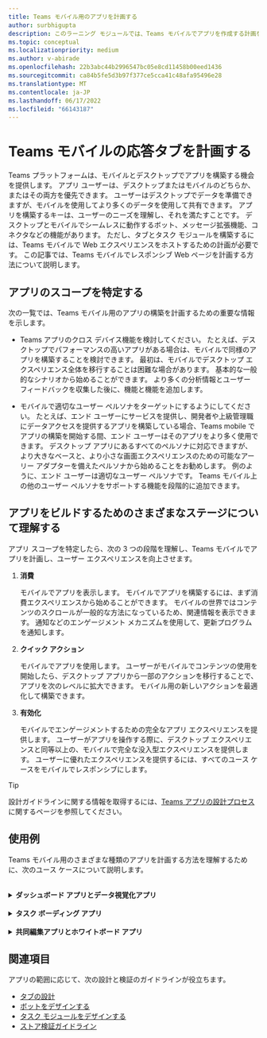 ```yaml
---
title: Teams モバイル用のアプリを計画する
author: surbhigupta
description: このラーニング モジュールでは、Teams モバイルでアプリを作成する計画を立て、アプリを構築するためのさまざまな段階を理解する方法について説明します。
ms.topic: conceptual
ms.localizationpriority: medium
ms.author: v-abirade
ms.openlocfilehash: 22b3abc44b2996547bc05e8cd11458b00eed1436
ms.sourcegitcommit: ca84b5fe5d3b97f377ce5cca41c48afa95496e28
ms.translationtype: MT
ms.contentlocale: ja-JP
ms.lasthandoff: 06/17/2022
ms.locfileid: "66143187"
---
```

# <a name="plan-responsive-tabs-for-teams-mobile"></a>Teams モバイルの応答タブを計画する

 Teams プラットフォームは、モバイルとデスクトップでアプリを構築する機会を提供します。 アプリ ユーザーは、デスクトップまたはモバイルのどちらか、またはその両方を優先できます。 ユーザーはデスクトップでデータを準備できますが、モバイルを使用してより多くのデータを使用して共有できます。 アプリを構築するキーは、ユーザーのニーズを理解し、それを満たすことです。 デスクトップとモバイルでシームレスに動作するボット、メッセージ拡張機能、コネクタなどの機能があります。 ただし、タブとタスク モジュールを構築するには、Teams モバイルで Web エクスペリエンスをホストするための計画が必要です。 この記事では、Teams モバイルでレスポンシブ Web ページを計画する方法について説明します。

## <a name="identify-apps-scope"></a>アプリのスコープを特定する

次の一覧では、Teams モバイル用のアプリの構築を計画するための重要な情報を示します。

* Teams アプリのクロス デバイス機能を検討してください。 たとえば、デスクトップでパフォーマンスの高いアプリがある場合は、モバイルで同様のアプリを構築することを検討できます。 最初は、モバイルでデスクトップ エクスペリエンス全体を移行することは困難な場合があります。 基本的な一般的なシナリオから始めることができます。 より多くの分析情報とユーザー フィードバックを収集した後に、機能と機能を追加します。

* モバイルで適切なユーザー ペルソナをターゲットにするようにしてください。 たとえば、エンド ユーザーにサービスを提供し、開発者や上級管理職にデータアクセスを提供するアプリを構築している場合、Teams mobile でアプリの構築を開始する間、エンド ユーザーはそのアプリをより多く使用できます。 デスクトップ アプリにあるすべてのペルソナに対応できますが、より大きなベースと、より小さな画面エクスペリエンスのための可能なアーリー アダプターを備えたペルソナから始めることをお勧めします。 例のように、エンド ユーザーは適切なユーザー ペルソナです。 Teams モバイル上の他のユーザー ペルソナをサポートする機能を段階的に追加できます。

## <a name="understand-different-stages-to-build-apps"></a>アプリをビルドするためのさまざまなステージについて理解する

アプリ スコープを特定したら、次の 3 つの段階を理解し、Teams モバイルでアプリを計画し、ユーザー エクスペリエンスを向上させます。

1. **消費**

   モバイルでアプリを表示します。 モバイルでアプリを構築するには、まず消費エクスペリエンスから始めることができます。 モバイルの世界ではコンテンツのスクロールが一般的な方法になっているため、関連情報を表示できます。 通知などのエンゲージメント メカニズムを使用して、更新プログラムを通知します。

2. **クイック アクション**

   モバイルでアプリを使用します。 ユーザーがモバイルでコンテンツの使用を開始したら、デスクトップ アプリから一部のアクションを移行することで、アプリを次のレベルに拡大できます。 モバイル用の新しいアクションを最適化して構築できます。

3. **有効化**

   モバイルでエンゲージメントするための完全なアプリ エクスペリエンスを提供します。 ユーザーがアプリを操作する際に、デスクトップ エクスペリエンスと同等以上の、モバイルで完全な没入型エクスペリエンスを提供します。 ユーザーに優れたエクスペリエンスを提供するには、すべてのユース ケースをモバイルでレスポンシブにします。

> [!TIP]
> 設計ガイドラインに関する情報を取得するには、[Teams アプリの設計プロセス](design-teams-app-process.md)に関するページを参照してください。

## <a name="use-cases"></a>使用例

Teams モバイル用のさまざまな種類のアプリを計画する方法を理解するために、次のユース ケースについて説明します。

<br>

<details>

<summary><b>ダッシュボード アプリとデータ視覚化アプリ</b></summary>

Teams モバイル プラットフォームでダッシュボードおよびデータ視覚化アプリのレスポンシブ タブを計画する方法を理解できます。

消費:

最初の段階では、最も基本的な消費エクスペリエンスを実装して、データを表示できます。 ドメイン内のアプリの目的は、視覚化の形式でデータを表示することです。 アプリでは、最近表示された視覚化をデスクトップに表示したり、ユーザーに対して承認されたすべてのグラフの一覧を表示したりできます。 デスクトップでダッシュボードを作成した後、ユーザーはモバイルを使用して情報にアクセスできます。 タブまたはタスク モジュールを使用して、ユーザーが選択したグラフの詳細ビューを展開ビューとして表示できます。

必要に応じて次の情報を含めることもできます。

* ダッシュボードと概要。
* データ ビジュアル、マップ、インフォグラフィック。
* グラフ、グラフ、およびテーブル。

![ダッシュボード アプリとデータ視覚化アプリの使用](../../assets/images/app-fundamentals/dashboarding-and-data-visualization-apps-consumption.png)

クイック アクション:

2 番目のステージでは、ユーザーはデスクトップ エクスペリエンスから既存のグラフとビジュアルを操作できます。 以下のアクションを実行できます。

* コンテンツを検索します。
* データをフィルター処理します。
* ブックマークを作成します。

![ダッシュボードとデータ視覚化アプリのクイック アクション](../../assets/images/app-fundamentals/dashboarding-and-data-visualization-apps-quick-actions.png)

有効化:

3 番目のステージでは、ユーザーが最初からグラフやグラフィックスなどのコンテンツを作成できるようにします。 モバイル向けアプリにすべての機能を導入してください。 たとえば、タスク モジュールを使用すると、詳細ビューを使用して特定のデータ項目にアクセスできます。

ユーザーに次のアクセス権を提供できます。

* タイトルと説明を変更します。
* データ項目を挿入して視覚化を作成します。
* チャネルまたはグループ チャットで視覚化を共有します。

![ダッシュボードとデータ視覚化アプリの有効化](../../assets/images/app-fundamentals/dashboarding-and-data-visualization-apps-enablement.png)

<br>

</details>

<br>

<details>

<summary><b>タスク ボーディング アプリ</b></summary>

Teams モバイル プラットフォームでタスク ボーディング アプリのレスポンシブ タブを計画する方法を理解できます。

消費:

最初の段階では、アプリはタスクのリストを垂直スタックでユーザーに表示できます。 **[提案済み]**、**[アクティブ]**、**[終了]** などのタスクの複数のカテゴリがある場合は、グループ化されたタスクを表示するためのフィルターを提供するか、グループ化されたタスクを表示するヘッダーとして指定します。

![タスク ボーディング アプリの使用](../../assets/images/app-fundamentals/taskboarding-apps-consumption.png)

クイック アクション:

2 番目のステージでは、ユーザーに次のアプリ アクセス権を提供できます。

* 必須フィールドを持つタスクまたはアイテムを作成して、ユーザーの認知負荷を軽減します。
* ボードの種類またはビューを変更します。
* ビューを展開してタスクを確認します。
* タスク モジュールを使用して詳細ビューを表示します。
* タスクをさまざまなカテゴリに移動します。
* メールやアクティビティ フィードを使用して、チャットやチャネルで関連するタスクを共有します。

![タスク ボーディング アプリのクイック アクション](../../assets/images/app-fundamentals/taskboarding-apps-quick-actions.png)

有効化:

3 番目のステージでは、次のアクティビティでユーザーのエクスペリエンスを有効にすることができます。

* 新しいプロジェクトとボードを追加します。
* **提案**、**アクティブ**、終了など、さまざまなカテゴリを追加および変更 **します**。
* コメント、添付ファイル、およびその他の複雑な機能のタスクを構成します。

![タスク ボーディング アプリの有効化](../../assets/images/app-fundamentals/taskboarding-apps-enablement.png)
<br>

</details>

<br>

<details>

<summary><b>共同編集アプリとホワイトボード アプリ</b></summary>

モバイル プラットフォームで共同編集アプリとホワイトボード アプリの応答性の高いタブを計画する方法Teams理解できます。

消費:

最初の段階では、デスクトップ エクスペリエンスを検討して、アプリ内のコンテンツとアセットを表示できます。  次の関数を表示できます。

* コメントまたはフィードバック。
* 拡大または縮小します。
* 保留中のドキュメントの現在のステージまたは進行状況。

![アプリの共同編集とホワイトボードの使用](../../assets/images/app-fundamentals/coauthoring-and-whiteboarding-apps-consumption.png)

クイック操作:

2 番目のステージでは、次のアクションを導入できます。

* コラボレーション用の新しいボードまたは署名用の新しいドキュメントを作成します。
* ボードを内部で共有し、ゲストと共有します。
* 管理者のアクセス許可を構成します。

> [!TIP]
> 小さな画面に簡単に表示できるアクションを公開します。

![アプリの共同編集とホワイトボードのクイック アクション](../../assets/images/app-fundamentals/coauthoring-and-whiteboarding-apps-quick-actions.png)

有効化:

3 番目の段階では、ユーザーに完全なエクスペリエンスを提供します。 次のアクティビティを使用して、ユーザーのエクスペリエンスを有効にすることができます。

* テキスト、図形、クイック ノートを追加します。
* コンテンツの周囲を移動します。
* レイヤーとフィルターを追加します。
* 削除、元に戻す、やり直す操作。
* JS SDK API を使用してカメラとマイクにアクセスします。 デバイス機能の詳細については、 [デバイス機能の概要に関するページ](../device-capabilities/device-capabilities-overview.md)を参照してください。

![共同編集とホワイトボード アプリの有効化](../../assets/images/app-fundamentals/coauthoring-and-whiteboarding-apps-enablement.png)

<br>

</details>

## <a name="see-also"></a>関連項目

アプリの範囲に応じて、次の設計と検証のガイドラインが役立ちます。

* [タブの設計](../../tabs/design/tabs.md)
* [ボットをデザインする](../../bots/design/bots.md)
* [タスク モジュールをデザインする](../..//task-modules-and-cards/task-modules/design-teams-task-modules.md)
* [ストア検証ガイドライン](../deploy-and-publish/appsource/prepare/teams-store-validation-guidelines.md)

